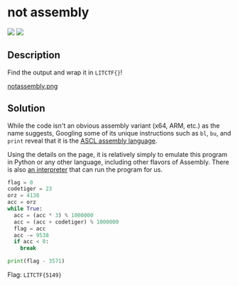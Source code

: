 # not assembly
![](https://img.shields.io/badge/category-reversing-blue)
![](https://img.shields.io/badge/solves-73-orange)

## Description
Find the output and wrap it in `LITCTF{}`!

[notassembly.png](https://drive.google.com/uc?export=download&id=1mV8gjChjRDSLuFUYDS_1lZemxA-SBNa7)

## Solution
While the code isn't an obvious assembly variant (x64, ARM, etc.) as the name suggests, Googling some of its unique instructions such as `bl`, `bu`, and `print` reveal that it is the [ASCL assembly language](https://www.categories.acsl.org/wiki/index.php?title=Assembly_Language_Programming).

Using the details on the page, it is relatively simply to emulate this program in Python or any other language, including other flavors of Assembly. There is also [an interpreter](https://github.com/lachm/acsl.git) that can run the program for us.

```py
flag = 0
codetiger = 23
orz = 4138
acc = orz
while True:
  acc = (acc * 3) % 1000000
  acc = (acc + codetiger) % 1000000
  flag = acc
  acc -= 9538
  if acc < 0:
    break

print(flag - 3571)
```

Flag: `LITCTF{5149}`

